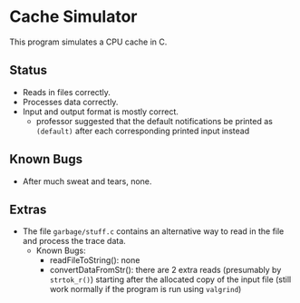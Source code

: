 # Cache Simulator
 This program simulates a CPU cache in C.

## Status
 - Reads in files correctly.
 - Processes data correctly.
 - Input and output format is mostly correct.
   - professor suggested that the default notifications be printed as `(default)` after each corresponding printed input instead

## Known Bugs
 - After much sweat and tears, none.
 
## Extras
 - The file `garbage/stuff.c` contains an alternative way to read in the file and process the trace data.
   - Known Bugs:
     - readFileToString(): none
     - convertDataFromStr(): there are 2 extra reads (presumably by `strtok_r()`) starting after the allocated copy of the input file (still work normally if the program is run using `valgrind`)
